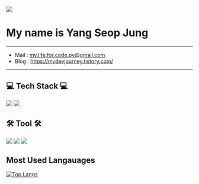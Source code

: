 <img src="https://capsule-render.vercel.app/api?type=wave&color=auto&height=300&section=header&animation=fadeIn&text=Hi%20!!!!&fontSize=90" />

# My name is Yang Seop Jung 

---

- Mail : my.life.for.code.py@gmail.com
- Blog : https://mydevjourney.tistory.com/

---

## :computer: Tech Stack :computer:

<img src="https://img.shields.io/badge/python-3776AB?style=flat&logo=python&logoColor=white"/>   <img src="https://img.shields.io/badge/Mysql-4479A1?style=flat&logo=mysql&logoColor=white"/>


## :hammer_and_wrench: Tool :hammer_and_wrench:

<img src="https://img.shields.io/badge/android studio-3DDC84?style=flat&logo=android&logoColor=white"/>     <img src="https://img.shields.io/badge/Jupyter-F37626?style=flat&logo=jupyter&logoColor=white"/>  <img src="https://img.shields.io/badge/vscode-3776AB?style=flat&logo=visualstudiocode&logoColor=white"/>

## Most Used Langauages 



[![Top Langs](https://github-readme-stats.vercel.app/api/top-langs/?username=Jung110)](https://github.com/Jung110/github-readme-stats)



